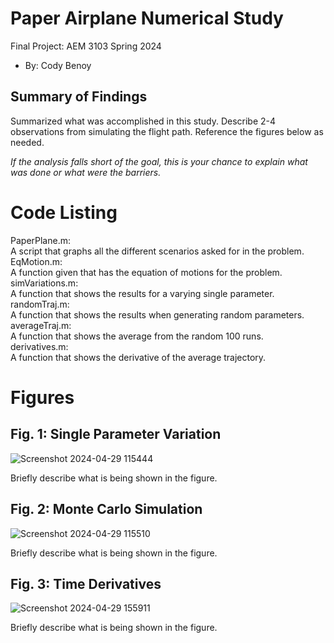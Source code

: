   # Paper Airplane Numerical Study
  Final Project: AEM 3103 Spring 2024

  - By: Cody Benoy

  ## Summary of Findings
  <Show the variations studied in a table>

  Summarized what was accomplished in this study.  Describe 2-4 observations from simulating the flight path.
  Reference the figures below as needed.

  *If the analysis falls short of the goal, this is your chance to explain what was done or what were the barriers.*
 
  # Code Listing
PaperPlane.m: <br>
A script that graphs all the different scenarios asked for in the problem. <br>
EqMotion.m: <br>
A function given that has the equation of motions for the problem. <br>
simVariations.m: <br>
A function that shows the results for a varying single parameter. <br>
randomTraj.m: <br>
A function that shows the results when generating random parameters. <br>
averageTraj.m: <br>
A function that shows the average from the random 100 runs. <br>
derivatives.m: <br>
A function that shows the derivative of the average trajectory. <br>
  # Figures

  ## Fig. 1: Single Parameter Variation
  ![Screenshot 2024-04-29 115444](https://github.com/Codybeno/Final_Project/assets/167140425/d5693c9a-532f-4501-9f3e-d6bee93b7c6c)


  Briefly describe what is being shown in the figure.

  ## Fig. 2: Monte Carlo Simulation
  ![Screenshot 2024-04-29 115510](https://github.com/Codybeno/Final_Project/assets/167140425/2d089929-553c-44fb-a8c8-523f603e8b82)

  Briefly describe what is being shown in the figure.

 ## Fig. 3: Time Derivatives
 ![Screenshot 2024-04-29 155911](https://github.com/Codybeno/Final_Project/assets/167140425/61e4de83-1353-4512-899d-2960203f7672)

  Briefly describe what is being shown in the figure.
